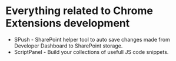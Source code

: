 # Everything related to Chrome Extensions development

* SPush - SharePoint helper tool to auto save changes made from Developer Dashboard to SharePoint storage.
* ScriptPanel - Build your collections of usefull JS code snippets.
